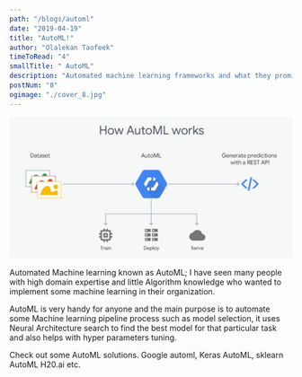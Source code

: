 ```yaml
---
path: "/blogs/automl"
date: "2019-04-19"
title: "AutoML!"
author: "Olalekan Taofeek"
timeToRead: "4"
smallTitle: " AutoML"
description: "Automated machine learning frameworks and what they promise."
postNum: "8"
ogimage: "./cover_8.jpg"
---
```


<img src="./cover_8.jpg"/>
<br/>

Automated Machine learning known as AutoML; I have seen many people with high domain expertise and little Algorithm knowledge who wanted to implement some machine learning in their organization.

AutoML is very handy for anyone and the main purpose is to automate some Machine learning pipeline process such as model selection, it uses Neural Architecture search to find the best model for that particular task and also helps with hyper parameters tuning.

Check out some AutoML solutions.
Google automl, Keras AutoML, sklearn AutoML H20.ai etc.
